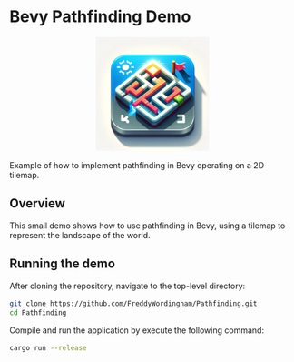 # Bevy Pathfinding Demo

<p align="center">
    <img src="./assets/icon.webp" alt="Bevy Pathfinding Demo" width="200" height="200"/>
</p>

Example of how to implement pathfinding in Bevy operating on a 2D tilemap.

## Overview

This small demo shows how to use pathfinding in Bevy, using a tilemap to represent the landscape of the world.

## Running the demo

After cloning the repository, navigate to the top-level directory:

```bash
git clone https://github.com/FreddyWordingham/Pathfinding.git
cd Pathfinding
```

Compile and run the application by execute the following command:

```bash
cargo run --release
```

